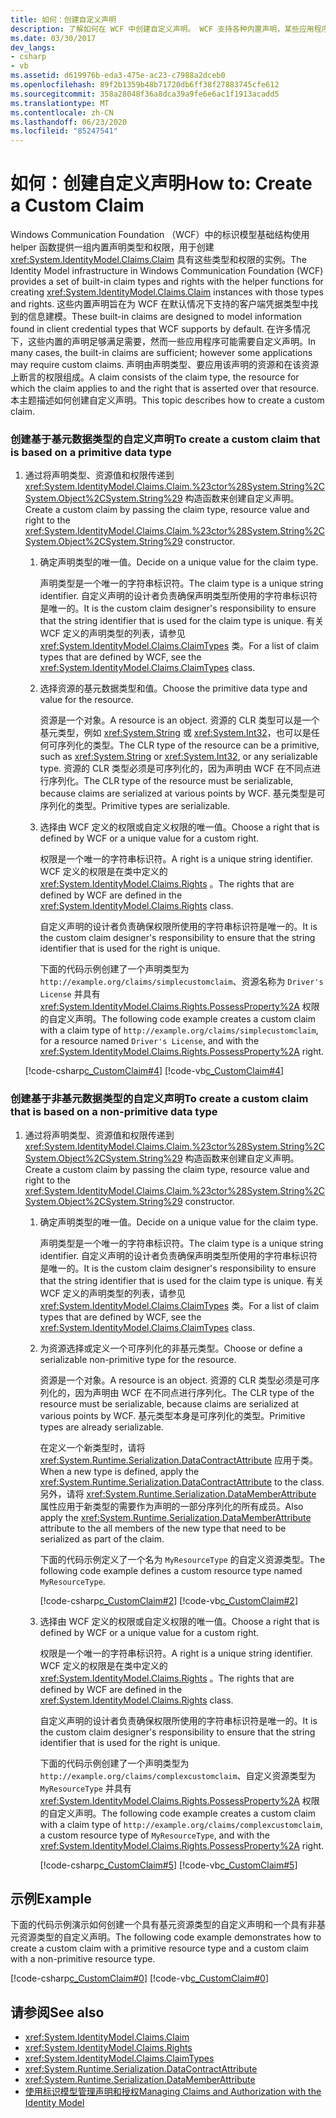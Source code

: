 ```yaml
---
title: 如何：创建自定义声明
description: 了解如何在 WCF 中创建自定义声明。 WCF 支持各种内置声明，某些应用程序可能需要自定义声明。
ms.date: 03/30/2017
dev_langs:
- csharp
- vb
ms.assetid: d619976b-eda3-475e-ac23-c7988a2dceb0
ms.openlocfilehash: 89f2b1359b48b71720db6ff38f27883745cfe612
ms.sourcegitcommit: 358a28048f36a8dca39a9fe6e6ac1f1913acadd5
ms.translationtype: MT
ms.contentlocale: zh-CN
ms.lasthandoff: 06/23/2020
ms.locfileid: "85247541"
---
```

# <a name="how-to-create-a-custom-claim"></a><span data-ttu-id="56ac6-104">如何：创建自定义声明</span><span class="sxs-lookup"><span data-stu-id="56ac6-104">How to: Create a Custom Claim</span></span>
<span data-ttu-id="56ac6-105">Windows Communication Foundation （WCF）中的标识模型基础结构使用 helper 函数提供一组内置声明类型和权限，用于创建 <xref:System.IdentityModel.Claims.Claim> 具有这些类型和权限的实例。</span><span class="sxs-lookup"><span data-stu-id="56ac6-105">The Identity Model infrastructure in Windows Communication Foundation (WCF) provides a set of built-in claim types and rights with the helper functions for creating <xref:System.IdentityModel.Claims.Claim> instances with those types and rights.</span></span> <span data-ttu-id="56ac6-106">这些内置声明旨在为 WCF 在默认情况下支持的客户端凭据类型中找到的信息建模。</span><span class="sxs-lookup"><span data-stu-id="56ac6-106">These built-in claims are designed to model information found in client credential types that WCF supports by default.</span></span> <span data-ttu-id="56ac6-107">在许多情况下，这些内置的声明足够满足需要，然而一些应用程序可能需要自定义声明。</span><span class="sxs-lookup"><span data-stu-id="56ac6-107">In many cases, the built-in claims are sufficient; however some applications may require custom claims.</span></span> <span data-ttu-id="56ac6-108">声明由声明类型、要应用该声明的资源和在该资源上断言的权限组成。</span><span class="sxs-lookup"><span data-stu-id="56ac6-108">A claim consists of the claim type, the resource for which the claim applies to and the right that is asserted over that resource.</span></span> <span data-ttu-id="56ac6-109">本主题描述如何创建自定义声明。</span><span class="sxs-lookup"><span data-stu-id="56ac6-109">This topic describes how to create a custom claim.</span></span>  
  
### <a name="to-create-a-custom-claim-that-is-based-on-a-primitive-data-type"></a><span data-ttu-id="56ac6-110">创建基于基元数据类型的自定义声明</span><span class="sxs-lookup"><span data-stu-id="56ac6-110">To create a custom claim that is based on a primitive data type</span></span>  
  
1. <span data-ttu-id="56ac6-111">通过将声明类型、资源值和权限传递到 <xref:System.IdentityModel.Claims.Claim.%23ctor%28System.String%2CSystem.Object%2CSystem.String%29> 构造函数来创建自定义声明。</span><span class="sxs-lookup"><span data-stu-id="56ac6-111">Create a custom claim by passing the claim type, resource value and right to the <xref:System.IdentityModel.Claims.Claim.%23ctor%28System.String%2CSystem.Object%2CSystem.String%29> constructor.</span></span>  
  
    1. <span data-ttu-id="56ac6-112">确定声明类型的唯一值。</span><span class="sxs-lookup"><span data-stu-id="56ac6-112">Decide on a unique value for the claim type.</span></span>  
  
         <span data-ttu-id="56ac6-113">声明类型是一个唯一的字符串标识符。</span><span class="sxs-lookup"><span data-stu-id="56ac6-113">The claim type is a unique string identifier.</span></span> <span data-ttu-id="56ac6-114">自定义声明的设计者负责确保声明类型所使用的字符串标识符是唯一的。</span><span class="sxs-lookup"><span data-stu-id="56ac6-114">It is the custom claim designer's responsibility to ensure that the string identifier that is used for the claim type is unique.</span></span> <span data-ttu-id="56ac6-115">有关 WCF 定义的声明类型的列表，请参见 <xref:System.IdentityModel.Claims.ClaimTypes> 类。</span><span class="sxs-lookup"><span data-stu-id="56ac6-115">For a list of claim types that are defined by WCF, see the <xref:System.IdentityModel.Claims.ClaimTypes> class.</span></span>  
  
    2. <span data-ttu-id="56ac6-116">选择资源的基元数据类型和值。</span><span class="sxs-lookup"><span data-stu-id="56ac6-116">Choose the primitive data type and value for the resource.</span></span>  
  
         <span data-ttu-id="56ac6-117">资源是一个对象。</span><span class="sxs-lookup"><span data-stu-id="56ac6-117">A resource is an object.</span></span> <span data-ttu-id="56ac6-118">资源的 CLR 类型可以是一个基元类型，例如 <xref:System.String> 或 <xref:System.Int32>，也可以是任何可序列化的类型。</span><span class="sxs-lookup"><span data-stu-id="56ac6-118">The CLR type of the resource can be a primitive, such as <xref:System.String> or <xref:System.Int32>, or any serializable type.</span></span> <span data-ttu-id="56ac6-119">资源的 CLR 类型必须是可序列化的，因为声明由 WCF 在不同点进行序列化。</span><span class="sxs-lookup"><span data-stu-id="56ac6-119">The CLR type of the resource must be serializable, because claims are serialized at various points by WCF.</span></span> <span data-ttu-id="56ac6-120">基元类型是可序列化的类型。</span><span class="sxs-lookup"><span data-stu-id="56ac6-120">Primitive types are serializable.</span></span>  
  
    3. <span data-ttu-id="56ac6-121">选择由 WCF 定义的权限或自定义权限的唯一值。</span><span class="sxs-lookup"><span data-stu-id="56ac6-121">Choose a right that is defined by WCF or a unique value for a custom right.</span></span>  
  
         <span data-ttu-id="56ac6-122">权限是一个唯一的字符串标识符。</span><span class="sxs-lookup"><span data-stu-id="56ac6-122">A right is a unique string identifier.</span></span> <span data-ttu-id="56ac6-123">WCF 定义的权限是在类中定义的 <xref:System.IdentityModel.Claims.Rights> 。</span><span class="sxs-lookup"><span data-stu-id="56ac6-123">The rights that are defined by WCF are defined in the <xref:System.IdentityModel.Claims.Rights> class.</span></span>  
  
         <span data-ttu-id="56ac6-124">自定义声明的设计者负责确保权限所使用的字符串标识符是唯一的。</span><span class="sxs-lookup"><span data-stu-id="56ac6-124">It is the custom claim designer's responsibility to ensure that the string identifier that is used for the right is unique.</span></span>  
  
         <span data-ttu-id="56ac6-125">下面的代码示例创建了一个声明类型为 `http://example.org/claims/simplecustomclaim`、资源名称为 `Driver's License` 并具有 <xref:System.IdentityModel.Claims.Rights.PossessProperty%2A> 权限的自定义声明。</span><span class="sxs-lookup"><span data-stu-id="56ac6-125">The following code example creates a custom claim with a claim type of `http://example.org/claims/simplecustomclaim`, for a resource named `Driver's License`, and with the <xref:System.IdentityModel.Claims.Rights.PossessProperty%2A> right.</span></span>  
  
     [!code-csharp[c_CustomClaim#4](../../../../samples/snippets/csharp/VS_Snippets_CFX/c_customclaim/cs/c_customclaim.cs#4)]
     [!code-vb[c_CustomClaim#4](../../../../samples/snippets/visualbasic/VS_Snippets_CFX/c_customclaim/vb/c_customclaim.vb#4)]  
  
### <a name="to-create-a-custom-claim-that-is-based-on-a-non-primitive-data-type"></a><span data-ttu-id="56ac6-126">创建基于非基元数据类型的自定义声明</span><span class="sxs-lookup"><span data-stu-id="56ac6-126">To create a custom claim that is based on a non-primitive data type</span></span>  
  
1. <span data-ttu-id="56ac6-127">通过将声明类型、资源值和权限传递到 <xref:System.IdentityModel.Claims.Claim.%23ctor%28System.String%2CSystem.Object%2CSystem.String%29> 构造函数来创建自定义声明。</span><span class="sxs-lookup"><span data-stu-id="56ac6-127">Create a custom claim by passing the claim type, resource value and right to the <xref:System.IdentityModel.Claims.Claim.%23ctor%28System.String%2CSystem.Object%2CSystem.String%29> constructor.</span></span>  
  
    1. <span data-ttu-id="56ac6-128">确定声明类型的唯一值。</span><span class="sxs-lookup"><span data-stu-id="56ac6-128">Decide on a unique value for the claim type.</span></span>  
  
         <span data-ttu-id="56ac6-129">声明类型是一个唯一的字符串标识符。</span><span class="sxs-lookup"><span data-stu-id="56ac6-129">The claim type is a unique string identifier.</span></span> <span data-ttu-id="56ac6-130">自定义声明的设计者负责确保声明类型所使用的字符串标识符是唯一的。</span><span class="sxs-lookup"><span data-stu-id="56ac6-130">It is the custom claim designer's responsibility to ensure that the string identifier that is used for the claim type is unique.</span></span> <span data-ttu-id="56ac6-131">有关 WCF 定义的声明类型的列表，请参见 <xref:System.IdentityModel.Claims.ClaimTypes> 类。</span><span class="sxs-lookup"><span data-stu-id="56ac6-131">For a list of claim types that are defined by WCF, see the <xref:System.IdentityModel.Claims.ClaimTypes> class.</span></span>  
  
    2. <span data-ttu-id="56ac6-132">为资源选择或定义一个可序列化的非基元类型。</span><span class="sxs-lookup"><span data-stu-id="56ac6-132">Choose or define a serializable non-primitive type for the resource.</span></span>  
  
         <span data-ttu-id="56ac6-133">资源是一个对象。</span><span class="sxs-lookup"><span data-stu-id="56ac6-133">A resource is an object.</span></span> <span data-ttu-id="56ac6-134">资源的 CLR 类型必须是可序列化的，因为声明由 WCF 在不同点进行序列化。</span><span class="sxs-lookup"><span data-stu-id="56ac6-134">The CLR type of the resource must be serializable, because claims are serialized at various points by WCF.</span></span> <span data-ttu-id="56ac6-135">基元类型本身是可序列化的类型。</span><span class="sxs-lookup"><span data-stu-id="56ac6-135">Primitive types are already serializable.</span></span>  
  
         <span data-ttu-id="56ac6-136">在定义一个新类型时，请将 <xref:System.Runtime.Serialization.DataContractAttribute> 应用于类。</span><span class="sxs-lookup"><span data-stu-id="56ac6-136">When a new type is defined, apply the <xref:System.Runtime.Serialization.DataContractAttribute> to the class.</span></span> <span data-ttu-id="56ac6-137">另外，请将 <xref:System.Runtime.Serialization.DataMemberAttribute> 属性应用于新类型的需要作为声明的一部分序列化的所有成员。</span><span class="sxs-lookup"><span data-stu-id="56ac6-137">Also apply the <xref:System.Runtime.Serialization.DataMemberAttribute> attribute to the all members of the new type that need to be serialized as part of the claim.</span></span>  
  
         <span data-ttu-id="56ac6-138">下面的代码示例定义了一个名为 `MyResourceType` 的自定义资源类型。</span><span class="sxs-lookup"><span data-stu-id="56ac6-138">The following code example defines a custom resource type named `MyResourceType`.</span></span>  
  
         [!code-csharp[c_CustomClaim#2](../../../../samples/snippets/csharp/VS_Snippets_CFX/c_customclaim/cs/c_customclaim.cs#2)]
         [!code-vb[c_CustomClaim#2](../../../../samples/snippets/visualbasic/VS_Snippets_CFX/c_customclaim/vb/c_customclaim.vb#2)]
  
    3. <span data-ttu-id="56ac6-139">选择由 WCF 定义的权限或自定义权限的唯一值。</span><span class="sxs-lookup"><span data-stu-id="56ac6-139">Choose a right that is defined by WCF or a unique value for a custom right.</span></span>  
  
         <span data-ttu-id="56ac6-140">权限是一个唯一的字符串标识符。</span><span class="sxs-lookup"><span data-stu-id="56ac6-140">A right is a unique string identifier.</span></span> <span data-ttu-id="56ac6-141">WCF 定义的权限是在类中定义的 <xref:System.IdentityModel.Claims.Rights> 。</span><span class="sxs-lookup"><span data-stu-id="56ac6-141">The rights that are defined by WCF are defined in the <xref:System.IdentityModel.Claims.Rights> class.</span></span>  
  
         <span data-ttu-id="56ac6-142">自定义声明的设计者负责确保权限所使用的字符串标识符是唯一的。</span><span class="sxs-lookup"><span data-stu-id="56ac6-142">It is the custom claim designer's responsibility to ensure that the string identifier that is used for the right is unique.</span></span>  
  
         <span data-ttu-id="56ac6-143">下面的代码示例创建了一个声明类型为 `http://example.org/claims/complexcustomclaim`、自定义资源类型为 `MyResourceType` 并具有 <xref:System.IdentityModel.Claims.Rights.PossessProperty%2A> 权限的自定义声明。</span><span class="sxs-lookup"><span data-stu-id="56ac6-143">The following code example creates a custom claim with a claim type of `http://example.org/claims/complexcustomclaim`, a custom resource type of `MyResourceType`, and with the <xref:System.IdentityModel.Claims.Rights.PossessProperty%2A> right.</span></span>  
  
         [!code-csharp[c_CustomClaim#5](../../../../samples/snippets/csharp/VS_Snippets_CFX/c_customclaim/cs/c_customclaim.cs#5)]
         [!code-vb[c_CustomClaim#5](../../../../samples/snippets/visualbasic/VS_Snippets_CFX/c_customclaim/vb/c_customclaim.vb#5)]
  
## <a name="example"></a><span data-ttu-id="56ac6-144">示例</span><span class="sxs-lookup"><span data-stu-id="56ac6-144">Example</span></span>  
 <span data-ttu-id="56ac6-145">下面的代码示例演示如何创建一个具有基元资源类型的自定义声明和一个具有非基元资源类型的自定义声明。</span><span class="sxs-lookup"><span data-stu-id="56ac6-145">The following code example demonstrates how to create a custom claim with a primitive resource type and a custom claim with a non-primitive resource type.</span></span>  
  
 [!code-csharp[c_CustomClaim#0](../../../../samples/snippets/csharp/VS_Snippets_CFX/c_customclaim/cs/c_customclaim.cs#0)]
 [!code-vb[c_CustomClaim#0](../../../../samples/snippets/visualbasic/VS_Snippets_CFX/c_customclaim/vb/c_customclaim.vb#0)]  
  
## <a name="see-also"></a><span data-ttu-id="56ac6-146">请参阅</span><span class="sxs-lookup"><span data-stu-id="56ac6-146">See also</span></span>

- <xref:System.IdentityModel.Claims.Claim>
- <xref:System.IdentityModel.Claims.Rights>
- <xref:System.IdentityModel.Claims.ClaimTypes>
- <xref:System.Runtime.Serialization.DataContractAttribute>
- <xref:System.Runtime.Serialization.DataMemberAttribute>
- [<span data-ttu-id="56ac6-147">使用标识模型管理声明和授权</span><span class="sxs-lookup"><span data-stu-id="56ac6-147">Managing Claims and Authorization with the Identity Model</span></span>](../feature-details/managing-claims-and-authorization-with-the-identity-model.md)
